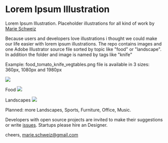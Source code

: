 Lorem Ipsum Illustration
====

Lorem Ipsum Illustration. Placeholder illustrations for all kind of work by <a href="http://marie-schweiz.de">Marie Schweiz</a>

Because users and developers love illustrations i thought we could make our life easier with lorem ipsum illustrations. The repo contains images and one Adobe Illustrator source file sorted by topic like "food" or "landscape". In addition the folder and image is named by tags like "knife"

Example: food_tomato_knife_vegtables.png file is available in 3 sizes:
360px, 1080px and 1980px

<img src="https://dl.dropboxusercontent.com/u/1283627/readme%2C-info.png">

Food
<img src="https://dl.dropboxusercontent.com/u/1283627/readme-food-row.png">

Landscapes
<img src="https://dl.dropboxusercontent.com/u/1283627/readme-landscape-row.png">

Planned: more Landscapes, Sports, Furniture, Office, Music.

Developers with open source projects are invited to make their suggestions or write <a href="https://github.com/MarieSchweiz/lorum-ipsum-illustration/issues">issues</a>. Startups please hire an Designer.

cheers,
marie.schweiz@gmail.com

